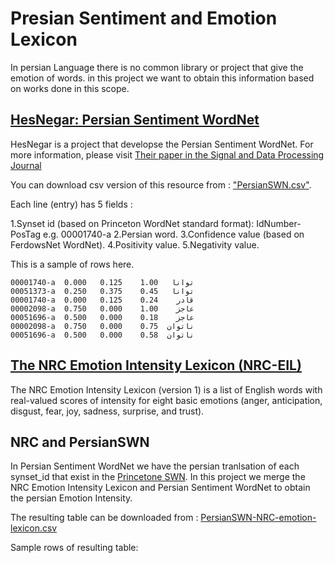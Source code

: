 # Presian Sentiment and Emotion Lexicon
In persian Language there is no common library or project that give the emotion of words. in this project we want to obtain this information based on works done in this scope.

## [HesNegar: Persian Sentiment WordNet](https://github.com/Text-Mining/Persian-Sentiment-Resources)
HesNegar is a project that developse the Persian Sentiment WordNet. For more information, please visit [Their paper in the Signal and Data Processing Journal](http://jsdp.rcisp.ac.ir/article-1-554-en.html)

You can download csv version of this resource from : ["PersianSWN.csv"](https://github.com/Text-Mining/Persian-Sentiment-Resources/blob/master/PersianSWN.csv).

Each line (entry) has 5 fields :

1.Synset id (based on Princeton WordNet standard format): IdNumber-PosTag e.g. 00001740-a
2.Persian word.
3.Confidence value (based on FerdowsNet WordNet).
4.Positivity value.
5.Negativity value.

This is a sample of rows here.
````
00001740-a	توانا	1.00	0.125	0.000
00051373-a	توانا	0.45	0.375	0.250
00001740-a	قادر	0.24	0.125	0.000
00002098-a	عاجز	1.00	0.000	0.750
00051696-a	عاجز	0.18	0.000	0.500
00002098-a	ناتوان	0.75	0.000	0.750
00051696-a	ناتوان	0.58	0.000	0.500
````

## [The NRC Emotion Intensity Lexicon (NRC-EIL)](http://www.saifmohammad.com/WebPages/AffectIntensity.htm)
The NRC Emotion Intensity Lexicon (version 1) is a list of English words with real-valued scores of intensity for eight basic emotions (anger, anticipation, disgust, fear, joy, sadness, surprise, and trust).

## NRC and PersianSWN

In Persian Sentiment WordNet we have the persian tranlsation of each synset_id that exist in the [Princetone SWN](https://wordnet.princeton.edu/).
In this project we merge the NRC Emotion Intensity Lexicon and Persian Sentiment WordNet to obtain the persian Emotion Intensity.

The resulting table can be downloaded from : [PersianSWN-NRC-emotion-lexicon.csv](https://github.com/Reyhan96/NRC-SWN-Presian-Lexicon/blob/main/PersianSWN-NRC-emotion-lexicon.csv)

Sample rows of resulting table:
